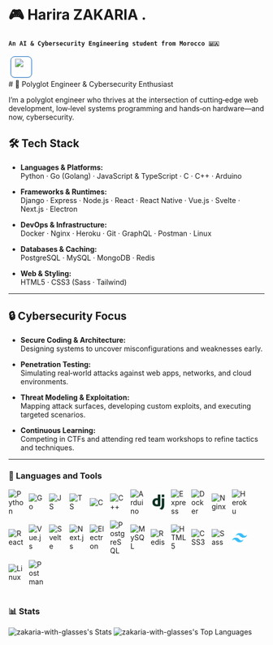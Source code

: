 # 🎮 Harira ZAKARIA .
**`An AI & Cybersecurity Engineering student from Morocco 🇲🇦`**
<div style="display: inline-block;
  border: 1px solid #0A66C2;
  border-radius: 8px;
  padding: 4px 8px;
  margin: 4px;
  box-shadow: 0 1px 3px rgba(0,0,0,0.1);
  background-color: #ffffff;
  vertical-align: middle;">
  <a
    href="https://www.linkedin.com/in/zakaria-with-glasses"
    target="_blank"
    rel="noopener noreferrer"
    style="
      display: inline-flex;
      align-items: center;
      text-decoration: none;
      color: #0A66C2;
      font-weight: 500;
      font-size: 13px;
    ">
    <img
      src="https://cdn.jsdelivr.net/gh/devicons/devicon/icons/linkedin/linkedin-original.svg"
      alt="LinkedIn"
      width="18"
      height="18"
      style="margin-right: 6px;"
    />
  </a>
</div>
<br/>
# 🚀 Polyglot Engineer & Cybersecurity Enthusiast

I’m a polyglot engineer who thrives at the intersection of cutting‑edge web development, low‑level systems programming and hands‑on hardware—and now, cybersecurity.

## 🛠️ Tech Stack

- **Languages & Platforms:**  
  Python · Go (Golang) · JavaScript & TypeScript · C · C++ · Arduino  

- **Frameworks & Runtimes:**  
  Django · Express · Node.js · React · React Native · Vue.js · Svelte · Next.js · Electron  

- **DevOps & Infrastructure:**  
  Docker · Nginx · Heroku · Git · GraphQL · Postman · Linux  

- **Databases & Caching:**  
  PostgreSQL · MySQL · MongoDB · Redis  

- **Web & Styling:**  
  HTML5 · CSS3 (Sass · Tailwind)  

---

## 🔒 Cybersecurity Focus

- **Secure Coding & Architecture:**  
  Designing systems to uncover misconfigurations and weaknesses early.  

- **Penetration Testing:**  
  Simulating real‑world attacks against web apps, networks, and cloud environments.  

- **Threat Modeling & Exploitation:**  
  Mapping attack surfaces, developing custom exploits, and executing targeted scenarios.  

- **Continuous Learning:**  
  Competing in CTFs and attending red team workshops to refine tactics and techniques.  

---

### 🧰 Languages and Tools

<div style="
  display: flex;
  flex-wrap: wrap;
  align-items: center;
  gap: 10px;
">
  <img src="https://cdn.jsdelivr.net/gh/devicons/devicon/icons/python/python-original.svg"        alt="Python"    width="30" />
  <img src="https://cdn.jsdelivr.net/gh/devicons/devicon/icons/go/go-original.svg"                  alt="Go"        width="30" />
  <img src="https://cdn.jsdelivr.net/gh/devicons/devicon/icons/javascript/javascript-original.svg"  alt="JS"        width="30" />
  <img src="https://cdn.jsdelivr.net/gh/devicons/devicon/icons/typescript/typescript-plain.svg"     alt="TS"        width="30" />
  <img src="https://cdn.jsdelivr.net/gh/devicons/devicon/icons/c/c-original.svg"                    alt="C"         width="30" />
  <img src="https://cdn.jsdelivr.net/gh/devicons/devicon/icons/cplusplus/cplusplus-original.svg"    alt="C++"       width="30" />
  <img src="https://cdn.jsdelivr.net/gh/devicons/devicon/icons/arduino/arduino-original.svg"        alt="Arduino"   width="30" />

  <img src="https://github.com/devicons/devicon/blob/v2.16.0/icons/django/django-plain.svg"          alt="Django"    width="30" />
  <img src="https://cdn.jsdelivr.net/gh/devicons/devicon/icons/express/express-original.svg"        alt="Express"   width="30" />
  <img src="https://cdn.jsdelivr.net/gh/devicons/devicon/icons/docker/docker-original.svg"          alt="Docker"    width="30" />
  <img src="https://cdn.jsdelivr.net/gh/devicons/devicon/icons/nginx/nginx-original.svg"            alt="Nginx"     width="30" />
  <img src="https://cdn.jsdelivr.net/gh/devicons/devicon/icons/heroku/heroku-original.svg"          alt="Heroku"    width="30" />
  <img src="https://cdn.jsdelivr.net/gh/devicons/devicon/icons/react/react-original.svg"            alt="React"     width="30" />
  <img src="https://cdn.jsdelivr.net/gh/devicons/devicon/icons/vuejs/vuejs-original.svg"            alt="Vue.js"    width="30" />
  <img src="https://cdn.jsdelivr.net/gh/devicons/devicon/icons/svelte/svelte-original.svg"          alt="Svelte"    width="30" />
  <img src="https://cdn.jsdelivr.net/gh/devicons/devicon/icons/nextjs/nextjs-original.svg"          alt="Next.js"   width="30" />
  <img src="https://cdn.jsdelivr.net/gh/devicons/devicon/icons/electron/electron-original.svg"      alt="Electron"  width="30" />

  <img src="https://cdn.jsdelivr.net/gh/devicons/devicon/icons/postgresql/postgresql-original.svg"  alt="PostgreSQL" width="30" />
  <img src="https://cdn.jsdelivr.net/gh/devicons/devicon/icons/mysql/mysql-original.svg"            alt="MySQL"      width="30" />
  <img src="https://cdn.jsdelivr.net/gh/devicons/devicon/icons/redis/redis-original.svg"            alt="Redis"      width="30" />

  <img src="https://cdn.jsdelivr.net/gh/devicons/devicon/icons/html5/html5-original.svg"            alt="HTML5"      width="30" />
  <img src="https://cdn.jsdelivr.net/gh/devicons/devicon/icons/css3/css3-original.svg"              alt="CSS3"       width="30" />
  <img src="https://cdn.jsdelivr.net/gh/devicons/devicon/icons/sass/sass-original.svg"              alt="Sass"       width="30" />
  <img src="https://github.com/devicons/devicon/blob/v2.16.0/icons/tailwindcss/tailwindcss-original.svg"   alt="Tailwind"   width="30" />

  <img src="https://cdn.jsdelivr.net/gh/devicons/devicon/icons/linux/linux-original.svg"            alt="Linux"      width="30" />
  <img src="https://cdn.jsdelivr.net/gh/devicons/devicon/icons/postman/postman-original.svg"        alt="Postman"    width="30" />
</div>

#

### 📊 Stats

![zakaria-with-glasses's Stats](https://github-readme-stats.vercel.app/api?username=zakaria-with-glasses&theme=dark&show_icons=true&hide_border=false&count_private=false)
![zakaria-with-glasses's Top Languages](https://github-readme-stats.vercel.app/api/top-langs/?username=zakaria-with-glasses&theme=dark&show_icons=true&hide_border=false&layout=compact)
